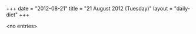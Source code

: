+++
date = "2012-08-21"
title = "21 August 2012 (Tuesday)"
layout = "daily-diet"
+++

\<no entries\>